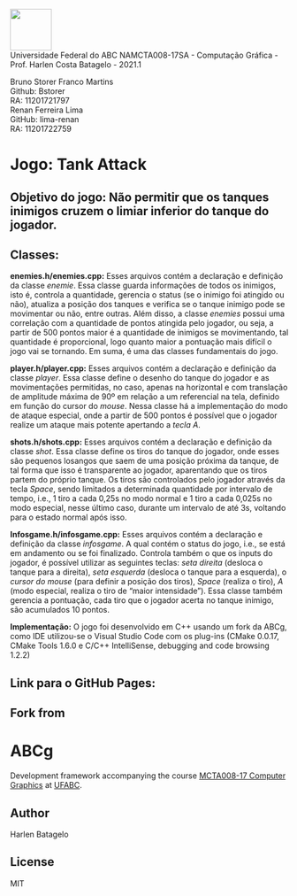  <img src="https://upload.wikimedia.org/wikipedia/commons/e/ee/Ufabc_logo.png" width="75"/> <br /> Universidade Federal do ABC
NAMCTA008-17SA - Computação Gráfica - Prof. Harlen Costa Batagelo - 2021.1


Bruno Storer Franco Martins <br /> Github: Bstorer <br /> RA: 11201721797 <br />
Renan Ferreira Lima <br /> GitHub: lima-renan	<br /> RA: 11201722759

# Jogo: Tank Attack

## Objetivo do jogo: Não permitir que os tanques inimigos cruzem o limiar inferior do tanque do jogador.

## Classes:
**enemies.h/enemies.cpp:** Esses arquivos contém a declaração e definição da classe *enemie*. Essa classe guarda informações de todos os inimigos, isto é, controla a quantidade, gerencia o status (se o inimigo foi atingido ou não), atualiza a posição dos tanques e verifica se o tanque inimigo pode se movimentar ou não, entre outras. Além disso, a classe *enemies* possui uma correlação com a quantidade de pontos atingida pelo jogador, ou seja, a partir de 500 pontos maior é a quantidade de inimigos se movimentando, tal quantidade é proporcional, logo quanto maior a pontuação mais difícil o jogo vai se tornando. Em suma, é uma das classes fundamentais do jogo.

**player.h/player.cpp:** Esses arquivos contém a declaração e definição da classe *player*. Essa classe define o desenho do tanque do jogador e as movimentações permitidas, no caso, apenas na horizontal e com translação de amplitude máxima de 90º em relação a um referencial na tela, definido em função do cursor do *mouse*. Nessa classe há a implementação do modo de ataque especial, onde a partir de 500 pontos é possível que o jogador realize um ataque mais potente apertando a *tecla A*. 

**shots.h/shots.cpp:** Esses arquivos contém a declaração e definição da classe *shot*. Essa classe define os tiros do tanque do jogador, onde esses são pequenos losangos que saem de uma posição próxima da tanque, de tal forma que isso é transparente ao jogador, aparentando que os tiros partem do próprio tanque. Os tiros são controlados pelo jogador através da tecla *Space*, sendo limitados a determinada quantidade por intervalo de tempo, i.e., 1 tiro a cada 0,25s no modo normal e 1 tiro a cada 0,025s no modo especial, nesse último caso, durante um intervalo de até 3s, voltando para o estado normal após isso.

**Infosgame.h/infosgame.cpp:** Esses arquivos contém a declaração e definição da classe *infosgame*. A qual contém o status do jogo, i.e., se está em andamento ou se foi finalizado. Controla também o que os inputs do jogador, é possível utilizar as seguintes teclas: *seta direita* (desloca o tanque para a direita), *seta esquerda* (desloca o tanque para a esquerda), o *cursor do mouse* (para definir a posição dos tiros), *Space* (realiza o tiro), *A* (modo especial, realiza o tiro de “maior intensidade”). Essa classe também gerencia a pontuação, cada tiro que o jogador acerta no tanque inimigo, são acumulados 10 pontos.

**Implementação:** O jogo foi desenvolvido em C++ usando um fork da ABCg, como IDE utilizou-se o Visual Studio Code com os plug-ins (CMake 0.0.17, CMake Tools 1.6.0 e C/C++ IntelliSense, debugging and code browsing 1.2.2)

## Link para o GitHub Pages:







## Fork from

# ABCg

Development framework accompanying the course [MCTA008-17 Computer Graphics](http://professor.ufabc.edu.br/~harlen.batagelo/cg/) at [UFABC](https://www.ufabc.edu.br/).

## Author

Harlen Batagelo

## License

MIT
